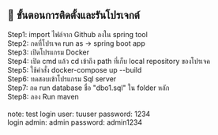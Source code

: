 ## 🚀 ขั้นตอนการติดตั้งและรันโปรเจกต์ <br>
Step1: import ไฟล์จาก Github ลงใน spring tool <br>
Step2: กดที่โปรเจค run as -> spring boot app <br>
Step3: เปิดโปรแกรม Docker  <br>
Step4: เปิด cmd แล้ว cd เข้าถึง path ที่เก็บ local repository ของโปรเจค <br>
Step5: ใช้คำสั่ง docker-compose up --build <br>
Step6: ทดสอบเข้าโปรแกรม Sql server <br>
Step7: กด run database ชื่อ "dbo1.sql" ใน folder หลัก <br>
Step8: ลอง Run maven <br>
<br>
note: test login user: tuuser password: 1234 <br>
login admin: admin password: admin1234
